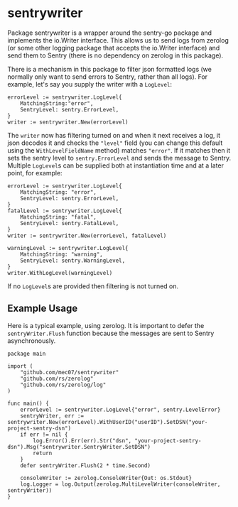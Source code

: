 # sentrywriter
Package sentrywriter is a wrapper around the sentry-go package and implements
the io.Writer interface. This allows us to send logs from zerolog (or some
other logging package that accepts the io.Writer interface) and send them to
Sentry (there is no dependency on zerolog in this package).

There is a mechanism in this package to filter json formatted logs (we
normally only want to send errors to Sentry, rather than all logs). For
example, let's say you supply the writer with a `LogLevel`:
```
errorLevel := sentrywriter.LogLevel{
	MatchingString:"error",
	SentryLevel: sentry.ErrorLevel,
}
writer := sentrywriter.New(errorLevel)
```
The `writer` now has filtering turned on and when it next receives a log, it
json decodes it and checks the `"level"` field (you can change this default
using the `WithLevelFieldName` method) matches `"error"`. If it matches then
it sets the sentry level to `sentry.ErrorLevel` and sends the message to
Sentry. Multiple `LogLevel`s can be supplied both at instantiation time and at a
later point, for example:
```
errorLevel := sentrywriter.LogLevel{
	MatchingString: "error",
	SentryLevel: sentry.ErrorLevel,
}
fatalLevel := sentrywriter.LogLevel{
	MatchingString: "fatal",
	SentryLevel: sentry.FatalLevel,
}
writer := sentrywriter.New(errorLevel, fatalLevel)

warningLevel := sentrywriter.LogLevel{
	MatchingString: "warning",
	SentryLevel: sentry.WarningLevel,
}
writer.WithLogLevel(warningLevel)
```
If no `LogLevel`s are provided then filtering is not turned on.

## Example Usage
Here is a typical example, using zerolog. It is important to defer the
`sentryWriter.Flush` function because the messages are sent to Sentry
asynchronously.
```
package main

import (
	"github.com/mec07/sentrywriter"
	"github.com/rs/zerolog"
	"github.com/rs/zerolog/log"
)

func main() {
	errorLevel := sentrywriter.LogLevel{"error", sentry.LevelError}
	sentryWriter, err := sentrywriter.New(errorLevel).WithUserID("userID").SetDSN("your-project-sentry-dsn")
	if err != nil {
		log.Error().Err(err).Str("dsn", "your-project-sentry-dsn").Msg("sentrywriter.SentryWriter.SetDSN")
		return
	}
	defer sentryWriter.Flush(2 * time.Second)

	consoleWriter := zerolog.ConsoleWriter{Out: os.Stdout}
	log.Logger = log.Output(zerolog.MultiLevelWriter(consoleWriter, sentryWriter))
}
```
